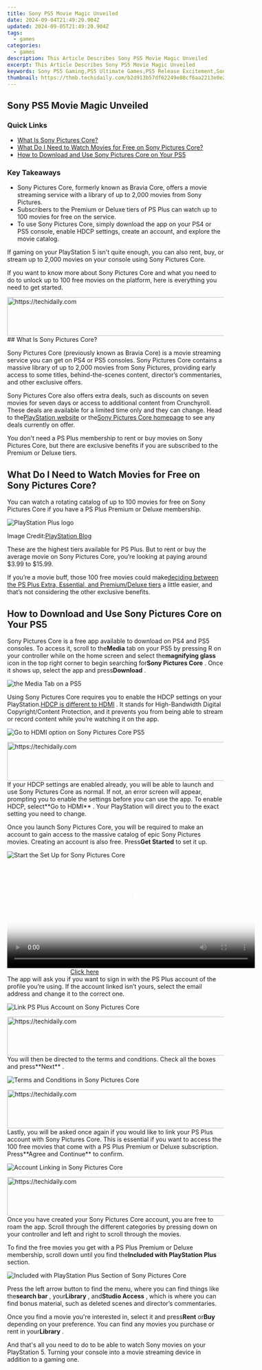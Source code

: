 ```yaml
---
title: Sony PS5 Movie Magic Unveiled
date: 2024-09-04T21:49:20.904Z
updated: 2024-09-05T21:49:20.904Z
tags:
  - games
categories:
  - games
description: This Article Describes Sony PS5 Movie Magic Unveiled
excerpt: This Article Describes Sony PS5 Movie Magic Unveiled
keywords: Sony PS5 Gaming,PS5 Ultimate Games,PS5 Release Excitement,Sony PS5 Specs Review,PS5 Movie Streaming,PS5 Unveiled Event,New PlayStation Console
thumbnail: https://thmb.techidaily.com/b2d913b57df62249e08cf6aa2213e0e218bf0ce45d452041bd7c83bf359b02fd.jpg
---
```


## Sony PS5 Movie Magic Unveiled

### Quick Links

* [What Is Sony Pictures Core?](#what-is-sony-pictures-core)
* [What Do I Need to Watch Movies for Free on Sony Pictures Core?](#what-do-i-need-to-watch-movies-for-free-on-sony-pictures-core)
* [How to Download and Use Sony Pictures Core on Your PS5](#how-to-download-and-use-sony-pictures-core-on-your-ps5)

### Key Takeaways

* Sony Pictures Core, formerly known as Bravia Core, offers a movie streaming service with a library of up to 2,000 movies from Sony Pictures.
* Subscribers to the Premium or Deluxe tiers of PS Plus can watch up to 100 movies for free on the service.
* To use Sony Pictures Core, simply download the app on your PS4 or PS5 console, enable HDCP settings, create an account, and explore the movie catalog.

 If gaming on your PlayStation 5 isn't quite enough, you can also rent, buy, or stream up to 2,000 movies on your console using Sony Pictures Core.

 If you want to know more about Sony Pictures Core and what you need to do to unlock up to 100 free movies on the platform, here is everything you need to get started.

<!-- affiliate ads begin -->
<a href="https://imp.i357552.net/c/5597632/857865/11832" target="_top" id="857865">
  <img src="//a.impactradius-go.com/display-ad/11832-857865" border="0" alt="https://techidaily.com" width="728" height="90"/>
</a>
<img height="0" width="0" src="https://imp.i357552.net/i/5597632/857865/11832" style="position:absolute;visibility:hidden;" border="0" />
<!-- affiliate ads end -->
## What Is Sony Pictures Core?

 Sony Pictures Core (previously known as Bravia Core) is a movie streaming service you can get on PS4 or PS5 consoles. Sony Pictures Core contains a massive library of up to 2,000 movies from Sony Pictures, providing early access to some titles, behind-the-scenes content, director’s commentaries, and other exclusive offers.

 Sony Pictures Core also offers extra deals, such as discounts on seven movies for seven days or access to additional content from Crunchyroll. These deals are available for a limited time only and they can change. Head to the[PlayStation website](https://www.playstation.com/en-us/sony-pictures-core/) or the[Sony Pictures Core homepage](https://www.sonypicturescore.com/) to see any deals currently on offer.

 You don't need a PS Plus membership to rent or buy movies on Sony Pictures Core, but there are exclusive benefits if you are subscribed to the Premium or Deluxe tiers.

## What Do I Need to Watch Movies for Free on Sony Pictures Core?

 You can watch a rotating catalog of up to 100 movies for free on Sony Pictures Core if you have a PS Plus Premium or Deluxe membership.

![PlayStation Plus logo](https://thmb.techidaily.com/f7696c4ac1037e72f31c6b328a12ea085bd4635182093dadda40d9b14071da58.jpg)

 Image Credit:[PlayStation Blog](https://blog.playstation.com/2022/03/29/all-new-playstation-plus-launches-in-june-with-700-games-and-more-value-than-ever/)

 These are the highest tiers available for PS Plus. But to rent or buy the average movie on Sony Pictures Core, you’re looking at paying around $3.99 to $15.99.

 If you’re a movie buff, those 100 free movies could make[deciding between the PS Plus Extra, Essential, and Premium/Deluxe tiers](https://www.makeuseof.com/playstation-plus-essential-vs-extra-vs-premium/) a little easier, and that’s not considering the other exclusive benefits.

## How to Download and Use Sony Pictures Core on Your PS5

 Sony Pictures Core is a free app available to download on PS4 and PS5 consoles. To access it, scroll to the**Media** tab on your PS5 by pressing R on your controller while on the home screen and select the**magnifying glass** icon in the top right corner to begin searching for**Sony Pictures Core** . Once it shows up, select the app and press**Download** .

![the Media Tab on a PS5](https://static1.makeuseofimages.com/wordpress/wp-content/uploads/2023/12/media-tab-ps5.jpg)

 Using Sony Pictures Core requires you to enable the HDCP settings on your PlayStation.[HDCP is different to HDMI](https://www.makeuseof.com/hdcp-vs-hdmi-whats-the-difference/) . It stands for High-Bandwidth Digital Copyright/Content Protection, and it prevents you from being able to stream or record content while you’re watching it on the app.

![Go to HDMI option on Sony Pictures Core PS5](https://static1.makeuseofimages.com/wordpress/wp-content/uploads/2023/12/go-to-hdmi-sony-pictures-core-ps5.jpg)

<!-- affiliate ads begin -->
<a href="https://aligracehair.sjv.io/c/5597632/1975841/19272" target="_top" id="1975841">
  <img src="//a.impactradius-go.com/display-ad/19272-1975841" border="0" alt="https://techidaily.com" width="728" height="90"/>
</a>
<img height="0" width="0" src="https://aligracehair.sjv.io/i/5597632/1975841/19272" style="position:absolute;visibility:hidden;" border="0" />
<!-- affiliate ads end -->
 If your HDCP settings are enabled already, you will be able to launch and use Sony Pictures Core as normal. If not, an error screen will appear, prompting you to enable the settings before you can use the app. To enable HDCP, select**Go to HDMI** . Your PlayStation will direct you to the exact setting you need to change.

 Once you launch Sony Pictures Core, you will be required to make an account to gain access to the massive catalog of epic Sony Pictures movies. Creating an account is also free. Press**Get Started** to set it up.

![Start the Set Up for Sony Pictures Core](https://static1.makeuseofimages.com/wordpress/wp-content/uploads/2023/12/start-set-up-sony-pictures-core.jpg)

<!-- affiliate ads begin -->
<span id="1982461">
					<video width="576" height="240" style="cursor:pointer"
           poster="//a.impactradius-go.com/display-clicktoplayimage/1982461.png"
           onclick="if(!this.playClicked){this.play();this.setAttribute('controls',true);this.playClicked=true;}">
	   <source src="//a.impactradius-go.com/display-ad/22993-1982461">
	   <img src="//a.impactradius-go.com/display-clicktoplayimage/1982461.png" style="border: none; height: 100%; width: 100%; object-fit: contain">
	</video>
	<div style="width:360px;text-align:center"><a href="javascript:window.open(decodeURIComponent('https%3A%2F%2Fhomestyler.sjv.io%2Fc%2F5597632%2F1982461%2F22993'), '_blank');void(0);">Click here</a></div>
</span>
<img height="0" width="0" src="https://imp.pxf.io/i/5597632/1982461/22993" style="position:absolute;visibility:hidden;" border="0" />
<!-- affiliate ads end -->
 The app will ask you if you want to sign in with the PS Plus account of the profile you’re using. If the account linked isn’t yours, select the email address and change it to the correct one.

![Link PS Plus Account on Sony Pictures Core](https://static1.makeuseofimages.com/wordpress/wp-content/uploads/2023/12/link-ps-plus-account-sony-pictures-core.jpg)

<!-- affiliate ads begin -->
<a href="https://appsumo.8odi.net/c/5597632/2031472/7443" target="_top" id="2031472">
  <img src="//a.impactradius-go.com/display-ad/7443-2031472" border="0" alt="https://techidaily.com" width="728" height="90"/>
</a>
<img height="0" width="0" src="https://appsumo.8odi.net/i/5597632/2031472/7443" style="position:absolute;visibility:hidden;" border="0" />
<!-- affiliate ads end -->
 You will then be directed to the terms and conditions. Check all the boxes and press**Next** .

![Terms and Conditions in Sony Pictures Core](https://static1.makeuseofimages.com/wordpress/wp-content/uploads/2023/12/terms-and-conditions-in-sony-pictures-core.jpg)

<!-- affiliate ads begin -->
<a href="https://appsumo.8odi.net/c/5597632/2052063/7443" target="_top" id="2052063">
  <img src="//a.impactradius-go.com/display-ad/7443-2052063" border="0" alt="https://techidaily.com" width="728" height="90"/>
</a>
<img height="0" width="0" src="https://appsumo.8odi.net/i/5597632/2052063/7443" style="position:absolute;visibility:hidden;" border="0" />
<!-- affiliate ads end -->
 Lastly, you will be asked once again if you would like to link your PS Plus account with Sony Pictures Core. This is essential if you want to access the 100 free movies that come with a PS Plus Premium or Deluxe subscription. Press**Agree and Continue** to confirm.

![Account Linking in Sony Pictures Core](https://static1.makeuseofimages.com/wordpress/wp-content/uploads/2023/12/account-linking-in-sony-pictures-core.jpg)

<!-- affiliate ads begin -->
<a href="https://appsumo.8odi.net/c/5597632/2030385/7443" target="_top" id="2030385">
  <img src="//a.impactradius-go.com/display-ad/7443-2030385" border="0" alt="https://techidaily.com" width="728" height="90"/>
</a>
<img height="0" width="0" src="https://appsumo.8odi.net/i/5597632/2030385/7443" style="position:absolute;visibility:hidden;" border="0" />
<!-- affiliate ads end -->
 Once you have created your Sony Pictures Core account, you are free to roam the app. Scroll through the different categories by pressing down on your controller and left and right to scroll through the movies.

 To find the free movies you get with a PS Plus Premium or Deluxe membership, scroll down until you find the**Included with PlayStation Plus** section.

![Included with PlayStation Plus Section of Sony Pictures Core](https://static1.makeuseofimages.com/wordpress/wp-content/uploads/2023/12/included-with-playstation-plus-section-of-sony-pictures-core.jpg)

 Press the left arrow button to find the menu, where you can find things like the**search bar** , your**Library** , and**Studio Access** , which is where you can find bonus material, such as deleted scenes and director’s commentaries.

 Once you find a movie you're interested in, select it and press**Rent** or**Buy** depending on your preference. You can find any movies you purchase or rent in your**Library** .

 And that's all you need to do to be able to watch Sony movies on your PlayStation 5\. Turning your console into a movie streaming device in addition to a gaming one.


<ins class="adsbygoogle"
     style="display:block"
     data-ad-format="autorelaxed"
     data-ad-client="ca-pub-7571918770474297"
     data-ad-slot="1223367746"></ins>



<ins class="adsbygoogle"
     style="display:block"
     data-ad-client="ca-pub-7571918770474297"
     data-ad-slot="8358498916"
     data-ad-format="auto"
     data-full-width-responsive="true"></ins>


